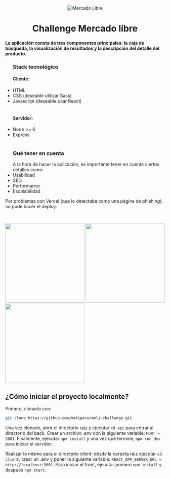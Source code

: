 &nbsp;
<div align="center">
<img src="https://i.imgur.com/phR8JsG.png" alt="Mercado Libre" />
 <h1>Challenge Mercado libre</h1>
</div>


<h4>La aplicación consta de tres componentes principales: la caja de búsqueda, la visualización
de resultados y la descripción del detalle del producto.</h4>
<ul>

<h3>Stack tecnológico</h3>
<h4>Cliente:</h4>

<li>HTML</li>
<li>CSS (deseable utilizar Sass)</li>
<li>Javascript (deseable usar React)</li>
<br />
<h4>Servidor:</h4>
<li>Node >= 6</li>
<li>Express</li>
<br />

<h3>Qué tener en cuenta</h3>
A la hora de hacer la aplicación, es importante tener en cuenta ciertos detalles como:
<br />

<li>Usabilidad</li>
<li>SEO</li>
<li>Performance</li>
<li>Escalabilidad</li>

</ul>

<p>Por problemas con Vercel (que lo detectaba como una página de phishing), no pude hacer el deploy.</p>
<br />

<a><img width="250px" src="https://i.imgur.com/LtO2JJH.png"></a>
<a><img width="250px" src="https://i.imgur.com/b2wonbP.png"/></a>
<a><img width="250px" src="https://i.imgur.com/FzZAEWm.png"/></a>
<br />

## ¿Cómo iniciar el proyecto localmente?

Primero, clonarlo con:

```bash
git clone https://github.com/matipeco/meli-challenge.git
```

Una vez clonado, abrir el directorio raiz y ejecutar `cd api` para entrar al directorio del back. Crear un archivo .env con la siguiente variable: `PORT = 3001`. Finalmente, ejecutar `npm install` y una vez que termine, `npm run dev` para iniciar el servidor.

Realizar lo mismo para el directorio client: desde la carpeta raiz ejecutar `cd client`, crear un .env y poner la siguiente variable: `REACT_APP_SERVER_URL = http://localhost:3001`. Para iniciar el front, ejecutar primero `npm install` y después `npm start`.

<br />

&nbsp;
